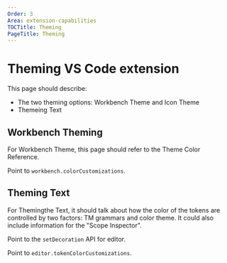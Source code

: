 ```yaml
---
Order: 3
Area: extension-capabilities
TOCTitle: Theming
PageTitle: Theming
---
```


# Theming VS Code extension

This page should describe:

- The two theming options: Workbench Theme and Icon Theme
- Themeing Text

## Workbench Theming

For Workbench Theme, this page should refer to the Theme Color Reference.

Point to `workbench.colorCustomizations`.

## Theming Text

For Themingthe Text, it should talk about how the color of the tokens are controlled by two factors: TM grammars and color theme. It could also include information for the "Scope Inspector".

Point to the `setDecoration` API for editor.

Point to `editor.tokenColorCustomizations`.